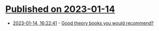 # [Published on 2023-01-14](index.md)

* [2023-01-14, 16:22:41](https://lobste.rs/s/wbwtgm/good_theory_books_you_would_recommend) - [Good theory books you would recommend?](https://lobste.rs/s/wbwtgm/good_theory_books_you_would_recommend)
